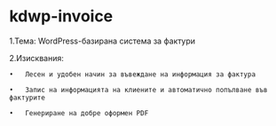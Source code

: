 # kdwp-invoice

1.Тема: WordPress-базирана система за фактури

2.Изисквания: 

    •	Лесен и удобен начин за въвеждане на информация за фактура

    •	Запис на информацията на клиените и автоматично попълване във фактурите

    •	Генериране на добре оформен PDF 
